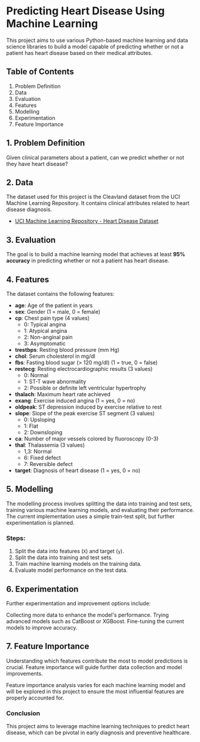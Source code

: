 # Predicting Heart Disease Using Machine Learning

This project aims to use various Python-based machine learning and data science libraries to build a model capable of predicting whether or not a patient has heart disease based on their medical attributes.

## Table of Contents
1. Problem Definition
2. Data
3. Evaluation
4. Features
5. Modelling
6. Experimentation
7. Feature Importance


## 1. Problem Definition

Given clinical parameters about a patient, can we predict whether or not they have heart disease?

## 2. Data

The dataset used for this project is the Cleavland dataset from the UCI Machine Learning Repository. It contains clinical attributes related to heart disease diagnosis.

- [UCI Machine Learning Repository - Heart Disease Dataset](https://archive.ics.uci.edu/ml/datasets/heart+Disease)

## 3. Evaluation

The goal is to build a machine learning model that achieves at least **95% accuracy** in predicting whether or not a patient has heart disease.

## 4. Features

The dataset contains the following features:

- **age**: Age of the patient in years
- **sex**: Gender (1 = male, 0 = female)
- **cp**: Chest pain type (4 values)
  - 0: Typical angina
  - 1: Atypical angina
  - 2: Non-anginal pain
  - 3: Asymptomatic
- **trestbps**: Resting blood pressure (mm Hg)
- **chol**: Serum cholesterol in mg/dl
- **fbs**: Fasting blood sugar (> 120 mg/dl) (1 = true, 0 = false)
- **restecg**: Resting electrocardiographic results (3 values)
  - 0: Normal
  - 1: ST-T wave abnormality
  - 2: Possible or definite left ventricular hypertrophy
- **thalach**: Maximum heart rate achieved
- **exang**: Exercise induced angina (1 = yes, 0 = no)
- **oldpeak**: ST depression induced by exercise relative to rest
- **slope**: Slope of the peak exercise ST segment (3 values)
  - 0: Upsloping
  - 1: Flat
  - 2: Downsloping
- **ca**: Number of major vessels colored by fluoroscopy (0-3)
- **thal**: Thalassemia (3 values)
  - 1,3: Normal
  - 6: Fixed defect
  - 7: Reversible defect
- **target**: Diagnosis of heart disease (1 = yes, 0 = no)

## 5. Modelling

The modelling process involves splitting the data into training and test sets, training various machine learning models, and evaluating their performance. The current implementation uses a simple train-test split, but further experimentation is planned.

### Steps:
1. Split the data into features (`X`) and target (`y`).
2. Split the data into training and test sets.
3. Train machine learning models on the training data.
4. Evaluate model performance on the test data.

## 6. Experimentation
Further experimentation and improvement options include:

Collecting more data to enhance the model's performance.
Trying advanced models such as CatBoost or XGBoost.
Fine-tuning the current models to improve accuracy.

## 7. Feature Importance
Understanding which features contribute the most to model predictions is crucial. Feature importance will guide further data collection and model improvements.

Feature importance analysis varies for each machine learning model and will be explored in this project to ensure the most influential features are properly accounted for.

### Conclusion
This project aims to leverage machine learning techniques to predict heart disease, which can be pivotal in early diagnosis and preventive healthcare.
